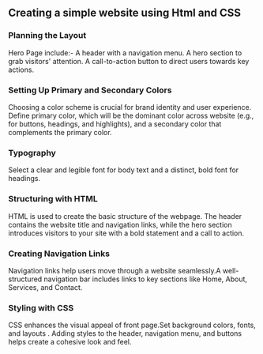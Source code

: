 ## Creating a simple website using Html and CSS
### Planning the Layout
Hero Page include:-
A header with a navigation menu.
A hero section to grab visitors' attention.
A call-to-action button to direct users towards key actions.
### Setting Up Primary and Secondary Colors
Choosing a color scheme is crucial for brand identity and user experience. Define primary color, which will be the dominant color across website (e.g., for buttons, headings, and highlights), and a secondary color that complements the primary color.
### Typography
Select a clear and legible font for body text and a distinct, bold font for headings.
### Structuring with HTML
HTML is used to create the basic structure of the webpage. The header contains the website title and navigation links, while the hero section introduces visitors to your site with a bold statement and a call to action. 
### Creating Navigation Links
Navigation links help users move through a website seamlessly.A well-structured navigation bar includes links to key sections like Home, About, Services, and Contact.
### Styling with CSS
CSS enhances the visual appeal of front page.Set background colors, fonts, and layouts . Adding styles to the header, navigation menu, and buttons helps create a cohesive look and feel.
